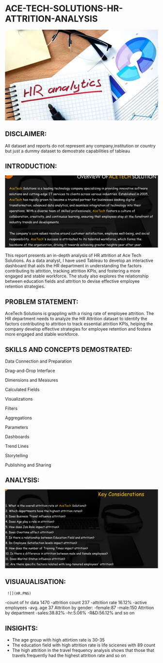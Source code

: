 # ACE-TECH-SOLUTIONS-HR-ATTRITION-ANALYSIS

![](hr2.jpg)

## DISCLAIMER:
All dataset and reports do not represent any company,institution or country but just a dummy dataset to demostrate capabilities of tableau


## INTRODUCTION:
![](DR.PNG)

This report presents an in-depth analysis of HR attrition at Ace Tech Solutions. As a data analyst, I have used Tableau to develop an interactive dashboard that aids the HR department in understanding the factors contributing to attrition, tracking attrition KPIs, and fostering a more engaged and stable workforce. The study also explores the relationship between education fields and attrition to devise effective employee retention strategies.

## PROBLEM STATEMENT:
AceTech Solutions is grappling with a rising rate of employee attrition. The HR department needs to analyze the HR Attrition dataset to identify the factors contributing to attrition to track essential attrition KPIs, helping the company develop effective strategies for employee retention and fostera more engaged and stable workforce.

## SKILLS AND CONCEPTS DEMOSTRATED:

Data Connection and Preparation

Drag-and-Drop Interface

Dimensions and Measures

Calculated Fields

Visualizations

Filters

Aggregations

Parameters

Dashboards

Trend Lines

Storytelling

Publishing and Sharing

## ANALYSIS:

![](KEY.PNG)

  ## VISUAUALISATION:

     ![](HR.PNG)
  -count of hr data 1470
     -attrition count 237
     -attrition rate 16.12%
     -active employees
     -avg. age 37
   Attrition by gender:
     -female:87
     -male:150
   Attrition by department
     -sales:38.82%
     -hr:5.06%
     -R&D:56.12%   and so on

   ## INSIGHTS:
- The age group with high attirtion rate is 30-35
- The education field with high attrition rate is life scicenes with 89 count
- The high attrition in the travel frequency analysis shows that those that travels frequently had the highest attrition rate  and so on

  


  

  

